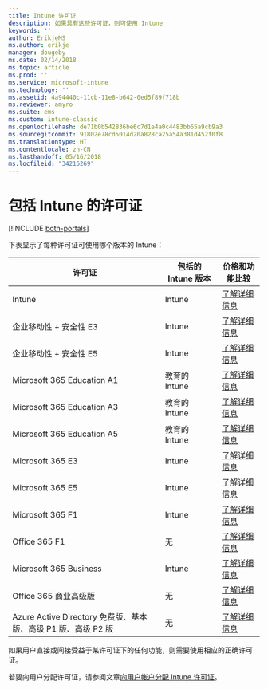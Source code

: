 ```yaml
---
title: Intune 许可证
description: 如果具有这些许可证，则可使用 Intune
keywords: ''
author: ErikjeMS
ms.author: erikje
manager: dougeby
ms.date: 02/14/2018
ms.topic: article
ms.prod: ''
ms.service: microsoft-intune
ms.technology: ''
ms.assetid: 4a94440c-11cb-11e8-b642-0ed5f89f718b
ms.reviewer: amyro
ms.suite: ems
ms.custom: intune-classic
ms.openlocfilehash: de71b0b542836be6c7d1e4a0c4483bb65a9cb9a3
ms.sourcegitcommit: 91802e78cd5014d20a828ca25a54a381d452f0f8
ms.translationtype: HT
ms.contentlocale: zh-CN
ms.lasthandoff: 05/16/2018
ms.locfileid: "34216269"
---
```

# <a name="licenses-that-include-intune"></a>包括 Intune 的许可证

[!INCLUDE [both-portals](./includes/note-for-both-portals.md)]

下表显示了每种许可证可使用哪个版本的 Intune：

| 许可证 | 包括的 Intune 版本 | 价格和功能比较 |
|-----------------------------------------------------------------------|-------------------------------------------------------------|---|
| Intune | Intune | [了解详细信息](https://www.microsoft.com/en-us/cloud-platform/microsoft-intune-pricing) |
| 企业移动性 + 安全性 E3 | Intune | [了解详细信息](https://www.microsoft.com/en-us/cloud-platform/microsoft-intune-pricing) |
| 企业移动性 + 安全性 E5 | Intune | [了解详细信息](https://www.microsoft.com/en-us/cloud-platform/microsoft-intune-pricing) |
| Microsoft 365 Education A1 | 教育的 Intune | [了解详细信息](https://www.microsoft.com/en-us/education/buy-license/microsoft365/default.aspx#) |
| Microsoft 365 Education A3 | 教育的 Intune | [了解详细信息](https://www.microsoft.com/en-us/education/buy-license/microsoft365/default.aspx#) |
| Microsoft 365 Education A5 | 教育的 Intune | [了解详细信息](https://www.microsoft.com/en-us/education/buy-license/microsoft365/default.aspx#) |
| Microsoft 365 E3 | Intune | [了解详细信息](https://www.microsoft.com/en-US/microsoft-365/enterprise) |
| Microsoft 365 E5 | Intune | [了解详细信息](https://www.microsoft.com/en-US/microsoft-365/enterprise) |
| Microsoft 365 F1 | Intune | [了解详细信息](https://www.microsoft.com/en-us/microsoft-365/enterprise/firstline) |
| Office 365 F1 | 无 | [了解详细信息](https://www.microsoft.com/en-us/microsoft-365/enterprise/firstline) |
| Microsoft 365 Business | Intune | [了解详细信息](https://www.microsoft.com/en-us/microsoft-365/business) |
| Office 365 商业高级版 | 无 | [了解详细信息](https://www.microsoft.com/en-us/microsoft-365/business) |
| Azure Active Directory 免费版、基本版、高级 P1 版、高级 P2 版 | 无 | [了解详细信息](https://azure.microsoft.com/en-us/pricing/details/active-directory/) |

如果用户直接或间接受益于某许可证下的任何功能，则需要使用相应的正确许可证。

若要向用户分配许可证，请参阅文章[向用户帐户分配 Intune 许可证](licenses-assign.md)。

